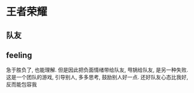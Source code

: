 # 王者荣耀

## 队友

## feeling

急于胜负了, 也能理解. 但是因此把负面情绪带给队友, 甩锅给队友, 是另一种失败. 这是一个团队的游戏, 引导别人, 多多思考, 鼓励别人好一点. 还好队友心态比我好, 反而能包容我
